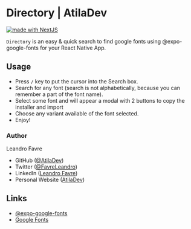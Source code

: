 # Directory | AtilaDev

[![made with NextJS](https://img.shields.io/badge/MADE%20WITH%20NEXT.JS-000.svg?style=for-the-badge&logo=next&labelColor=4630eb&logoWidth=20)](https://github.com/vercel/next.js/)

`Directory` is an easy & quick search to find google fonts using @expo-google-fonts for your React Native App.

## Usage

- Press `/` key to put the cursor into the Search box.
- Search for any font (search is not alphabetically, because you can remember a part of the font name).
- Select some font and will appear a modal with 2 buttons to copy the installer and import
- Choose any variant available of the font selected.
- Enjoy!

### Author

Leandro Favre

- GitHub ([@AtilaDev](https://github.com/AtilaDev))
- Twitter ([@FavreLeandro](https://twitter.com/FavreLeandro))
- LinkedIn ([Leandro Favre](https://www.linkedin.com/in/leandro-f-7a06a8171/))
- Personal Website ([AtilaDev](https://atiladev.com/en))

## Links

- [@expo-google-fonts](https://github.com/expo/google-fonts)
- [Google Fonts](https://fonts.google.com)
